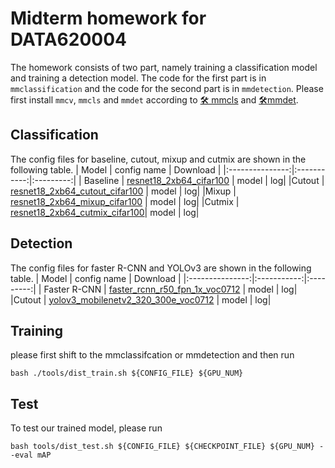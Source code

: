 # Midterm homework for DATA620004
The homework consists of two part, namely training a classification model and training a detection model. 
The code for the first part is in `mmclassification` and the code for the second part is in `mmdetection`.
Please first install `mmcv`, `mmcls` and `mmdet` according to [🛠️ mmcls](https://mmclassification.readthedocs.io/en/latest/install.html) and [🛠️mmdet](https://mmdetection.readthedocs.io/en/v2.21.0/get_started.html).

## Classification
The config files for baseline, cutout, mixup and cutmix are shown in the following table.
|   Model         | config name  | Download |
|:---------------:|:-----------:|:---------:|
| Baseline  | [resnet18_2xb64_cifar100](https://github.com/VictorLlu/DATA620004_mid/blob/b82cd5958fbebcedb8179f1854639230320c59b7/mmclassification/configs/resnet/resnet18_2xb64_cifar100.py) | model &#124; log|
|Cutout | [resnet18_2xb64_cutout_cifar100](https://github.com/VictorLlu/DATA620004_mid/blob/b82cd5958fbebcedb8179f1854639230320c59b7/mmclassification/configs/resnet/resnet18_2xb64_cutout_cifar100.py) | model &#124; log|
|Mixup | [resnet18_2xb64_mixup_cifar100](https://github.com/VictorLlu/DATA620004_mid/blob/b82cd5958fbebcedb8179f1854639230320c59b7/mmclassification/configs/resnet/resnet18_2xb64_mixup_cifar100.py) | model &#124; log|
|Cutmix | [resnet18_2xb64_cutmix_cifar100](https://github.com/VictorLlu/DATA620004_mid/blob/b82cd5958fbebcedb8179f1854639230320c59b7/mmclassification/configs/resnet/resnet18_2xb64_cutmix_cifar100.py)| model &#124; log|

## Detection
The config files for faster R-CNN and YOLOv3 are shown in the following table.
|   Model         | config name  | Download |
|:---------------:|:-----------:|:---------:|
| Faster R-CNN  | [faster_rcnn_r50_fpn_1x_voc0712](https://github.com/VictorLlu/DATA620004_mid/blob/b82cd5958fbebcedb8179f1854639230320c59b7/mmdetection/configs/pascal_voc/faster_rcnn_r50_fpn_1x_voc0712.py) | model &#124; log|
|Cutout | [yolov3_mobilenetv2_320_300e_voc0712](https://github.com/VictorLlu/DATA620004_mid/blob/b82cd5958fbebcedb8179f1854639230320c59b7/mmdetection/configs/pascal_voc/yolov3_mobilenetv2_320_300e_voc0712.py) | model &#124; log|

## Training
please first shift to the mmclassifcation or mmdetection and then run 
```
bash ./tools/dist_train.sh ${CONFIG_FILE} ${GPU_NUM} 
```

## Test
To test our trained model, please run
```
bash tools/dist_test.sh ${CONFIG_FILE} ${CHECKPOINT_FILE} ${GPU_NUM} --eval mAP
```